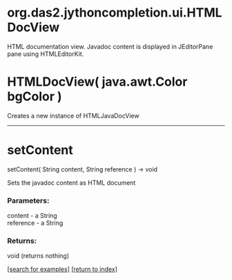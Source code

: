 # org.das2.jythoncompletion.ui.HTMLDocView

HTML documentation view.
  Javadoc content is displayed in JEditorPane pane using HTMLEditorKit.

# HTMLDocView( java.awt.Color bgColor )
Creates a new instance of HTMLJavaDocView

***
<a name="setContent"></a>
# setContent
setContent( String content, String reference ) &rarr; void

Sets the javadoc content as HTML document

### Parameters:
content - a String
<br>reference - a String

### Returns:
void (returns nothing)


<a href="https://github.com/autoplot/dev/search?q=setContent&unscoped_q=setContent">[search for examples]</a>
<a href="https://github.com/autoplot/documentation/blob/master/javadoc/index-all.md">[return to index]</a>

